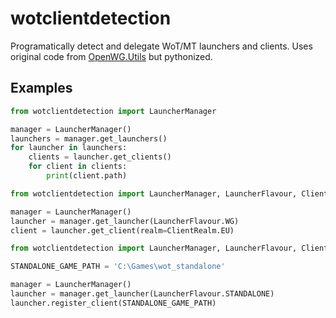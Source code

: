 # wotclientdetection

Programatically detect and delegate WoT/MT launchers and clients.
Uses original code from [OpenWG.Utils](https://gitlab.com/openwg/openwg.utils) but pythonized.

## Examples

```py
from wotclientdetection import LauncherManager

manager = LauncherManager()
launchers = manager.get_launchers()
for launcher in launchers:
    clients = launcher.get_clients()
    for client in clients:
        print(client.path)
```

```py
from wotclientdetection import LauncherManager, LauncherFlavour, ClientBranch, ClientRealm

manager = LauncherManager()
launcher = manager.get_launcher(LauncherFlavour.WG)
client = launcher.get_client(realm=ClientRealm.EU)
```

```py
from wotclientdetection import LauncherManager, LauncherFlavour, ClientBranch, ClientRealm

STANDALONE_GAME_PATH = 'C:\Games\wot_standalone'

manager = LauncherManager()
launcher = manager.get_launcher(LauncherFlavour.STANDALONE)
launcher.register_client(STANDALONE_GAME_PATH)
```
